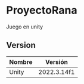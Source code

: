 # ProyectoRana
Juego en unity 

 ## Version
| Nombre | Versión |
| --- | --- |
| Unity | 2022.3.14f1 |
